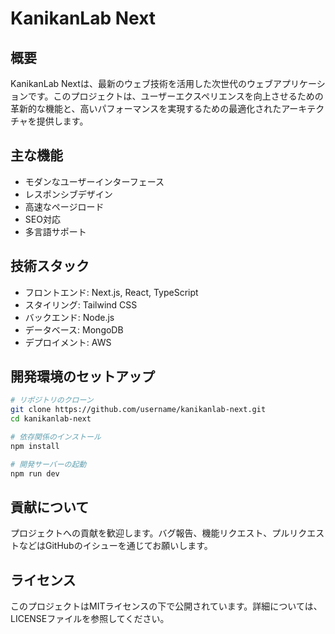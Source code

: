 # KanikanLab Next

## 概要

KanikanLab Nextは、最新のウェブ技術を活用した次世代のウェブアプリケーションです。このプロジェクトは、ユーザーエクスペリエンスを向上させるための革新的な機能と、高いパフォーマンスを実現するための最適化されたアーキテクチャを提供します。

## 主な機能

- モダンなユーザーインターフェース
- レスポンシブデザイン
- 高速なページロード
- SEO対応
- 多言語サポート

## 技術スタック

- フロントエンド: Next.js, React, TypeScript
- スタイリング: Tailwind CSS
- バックエンド: Node.js
- データベース: MongoDB
- デプロイメント: AWS

## 開発環境のセットアップ

```bash
# リポジトリのクローン
git clone https://github.com/username/kanikanlab-next.git
cd kanikanlab-next

# 依存関係のインストール
npm install

# 開発サーバーの起動
npm run dev
```

## 貢献について

プロジェクトへの貢献を歓迎します。バグ報告、機能リクエスト、プルリクエストなどはGitHubのイシューを通じてお願いします。

## ライセンス

このプロジェクトはMITライセンスの下で公開されています。詳細については、LICENSEファイルを参照してください。
